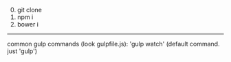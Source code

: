 0. git clone
1. npm i
2. bower i

************

common gulp commands (look gulpfile.js):
'gulp watch' (default command. just 'gulp')
